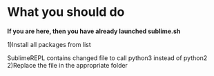# What you should do

**If you are here, then you have already launched sublime.sh**  

1)Install all packages from list  

SublimeREPL contains changed file to call python3 instead of python2  
2)Replace the file in the appropriate folder  
